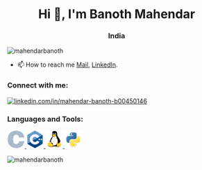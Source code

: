 <h1 align="center">Hi 👋, I'm Banoth Mahendar</h1>
<h3 align="center">India</h3>

<p align="left"> <img src="https://komarev.com/ghpvc/?username=mahendarbanoth&label=Profile%20views&color=0e75b6&style=flat" alt="mahendarbanoth" /> </p>

- 📫 How to reach me [Mail](mailto:mahender.banoth2@gmail.com), [LinkedIn](linkedin.com/in/mahendar-banoth-b00450146).

<h3 align="left">Connect with me:</h3>
<p align="left">
<a href="https://linkedin.com/in/linkedin.com/in/mahendar-banoth-b00450146" target="blank"><img align="center" src="https://cdn.jsdelivr.net/npm/simple-icons@3.0.1/icons/linkedin.svg" alt="linkedin.com/in/mahendar-banoth-b00450146" height="30" width="40" /></a>
</p>

<h3 align="left">Languages and Tools:</h3>
<p align="left"> <a href="https://www.cprogramming.com/" target="_blank"> <img src="https://raw.githubusercontent.com/devicons/devicon/master/icons/c/c-original.svg" alt="c" width="40" height="40"/> </a> <a href="https://www.w3schools.com/cpp/" target="_blank"> <img src="https://raw.githubusercontent.com/devicons/devicon/master/icons/cplusplus/cplusplus-original.svg" alt="cplusplus" width="40" height="40"/> </a> <a href="https://www.linux.org/" target="_blank"> <img src="https://raw.githubusercontent.com/devicons/devicon/master/icons/linux/linux-original.svg" alt="linux" width="40" height="40"/> </a> <a href="https://www.python.org" target="_blank"> <img src="https://raw.githubusercontent.com/devicons/devicon/master/icons/python/python-original.svg" alt="python" width="40" height="40"/> </a> </p>

<p><img align="center" src="https://github-readme-streak-stats.herokuapp.com/?user=mahendarbanoth&" alt="mahendarbanoth" /></p>
